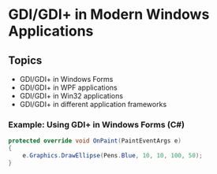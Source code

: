# GDI/GDI+ in Modern Windows Applications

## Topics
- GDI/GDI+ in Windows Forms
- GDI/GDI+ in WPF applications
- GDI/GDI+ in Win32 applications
- GDI/GDI+ in different application frameworks

### Example: Using GDI+ in Windows Forms (C#)
```csharp
protected override void OnPaint(PaintEventArgs e)
{
    e.Graphics.DrawEllipse(Pens.Blue, 10, 10, 100, 50);
}
```
